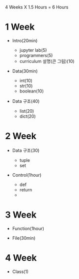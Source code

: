 4 Weeks X 1.5 Hours = 6 Hours
# 1 Week
* Intro(20min)
    * jupyter lab(5)
    * programmers(5)
    * curriculum 설명(큰 그림)(10)
* Data(30min)
    * int(10)
    * str(10)
    * boolean(10)

* Data 구조(40)
    * list(20)
    * dict(20)

    

# 2 Week
* Data 구조(30)
    * tuple
    * set

* Control(1hour)
    * def
    * return
    * 

# 3 Week
* Function(1hour)

* File(30min)



# 4 Week
* Class(1)
